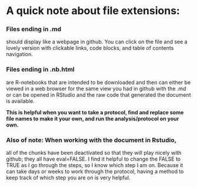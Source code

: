 # A quick note about file extensions:
### Files ending in .md  
should display like a webpage in github.  You can click on the file and see a lovely version with clickable links, code blocks, and table of contents navigation.  

### Files ending in .nb.html  
are R-notebooks that are intended to be downloaded and then can either be viewed in a web browser for the same view you had in github with the .md or can be opened in RStudio and the raw code that generated the document is available.  


**This is helpful when you want to take a protocol, find and replace some file names to make it your own, and run the analysis/protocol on your own.**  
### Also of note: When working with the document in Rstudio,  
all of the chunks have been deactivated so that they will play nicely with github; they all have eval=FALSE.  I find it helpful to change the FALSE to TRUE as I go through the steps, so I know which step I am on.  Because it can take days or weeks to work through the protocol, having a method to keep track of which step you are on is very helpful.
